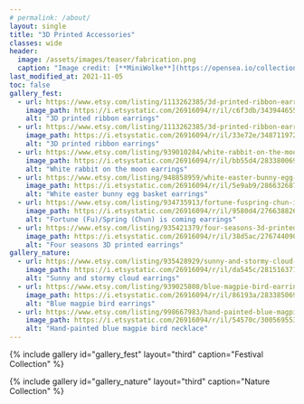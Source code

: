```yaml
---
# permalink: /about/
layout: single
title: "3D Printed Accessories"
classes: wide
header:
  image: /assets/images/teaser/fabrication.png
  caption: "Image credit: [**MiniWolke**](https://opensea.io/collection/clother)"
last_modified_at: 2021-11-05
toc: false
gallery_fest:    
  - url: https://www.etsy.com/listing/1113262385/3d-printed-ribbon-earrings-studclip-on?ref=shop_home_recs_2&pro=1&frs=1
    image_path: https://i.etsystatic.com/26916094/r/il/c6f3db/3439446552/il_794xN.3439446552_hzdb.jpg
    alt: "3D printed ribbon earrings"
  - url: https://www.etsy.com/listing/1113262385/3d-printed-ribbon-earrings-studclip-on?ref=shop_home_recs_2&pro=1&frs=1
    image_path: https://i.etsystatic.com/26916094/r/il/33e72e/3487119721/il_794xN.3487119721_59km.jpg
    alt: "3D printed ribbon earrings"
  - url: https://www.etsy.com/listing/939010284/white-rabbit-on-the-moon-earrings?ref=shop_home_recs_4&frs=1&cns=1
    image_path: https://i.etsystatic.com/26916094/r/il/bb55d4/2833800694/il_794xN.2833800694_pcrv.jpg
    alt: "White rabbit on the moon earrings"
  - url: https://www.etsy.com/listing/948858959/white-easter-bunny-egg-basket-earrings?ref=shop_home_recs_8&frs=1
    image_path: https://i.etsystatic.com/26916094/r/il/5e9ab9/2866326877/il_794xN.2866326877_38qm.jpg
    alt: "White easter bunny egg basket earrings"
  - url: https://www.etsy.com/listing/934735913/fortune-fuspring-chun-is-coming-earrings?ref=shop_home_recs_7&pro=1&frs=1
    image_path: https://i.etsystatic.com/26916094/r/il/9580d4/2766388268/il_794xN.2766388268_cuu7.jpg
    alt: "Fortune (Fu)/Spring (Chun) is coming earrings"
  - url: https://www.etsy.com/listing/935421379/four-seasons-3d-printed-earrings?ref=shop_home_recs_11&frs=1
    image_path: https://i.etsystatic.com/26916094/r/il/38d5ac/2767440904/il_794xN.2767440904_bg6w.jpg
    alt: "Four seasons 3D printed earrings"
gallery_nature:    
  - url: https://www.etsy.com/listing/935428929/sunny-and-stormy-cloud-earrings-studclip?ref=shop_home_recs_3&frs=1&sca=1
    image_path: https://i.etsystatic.com/26916094/r/il/da545c/2815163715/il_794xN.2815163715_9jqq.jpg
    alt: "Sunny and stormy cloud earrings"
  - url: https://www.etsy.com/listing/939025808/blue-magpie-bird-earrings-studclip-on?ref=shop_home_recs_12&frs=1
    image_path: https://i.etsystatic.com/26916094/r/il/86193a/2833850698/il_794xN.2833850698_i8x9.jpg
    alt: "Blue magpie bird earrings"
  - url: https://www.etsy.com/listing/998667983/hand-painted-blue-magpie-bird-necklace?ref=shop_home_recs_15&frs=1
    image_path: https://i.etsystatic.com/26916094/r/il/54570c/3005695536/il_794xN.3005695536_70kx.jpg
    alt: "Hand-painted blue magpie bird necklace"
---
```




{% include gallery id="gallery_fest" layout="third" caption="Festival Collection" %}

{% include gallery id="gallery_nature" layout="third" caption="Nature Collection" %}
